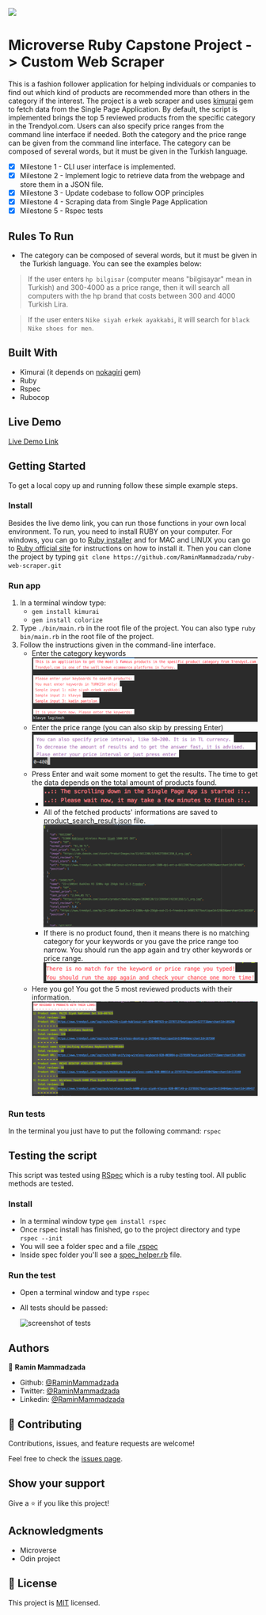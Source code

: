 ![](https://img.shields.io/badge/Microverse-blueviolet)

# Microverse Ruby Capstone Project -> Custom Web Scraper

This is a fashion follower application for helping individuals or companies to find out which kind of products are recommended more than others in the category if the interest.
The project is a web scraper and uses [kimurai](https://github.com/vifreefly/kimuraframework) gem to fetch data from the Single Page Application.
By default, the script is implemented brings the top 5 reviewed products from the specific category in the Trendyol.com.
Users can also specify price ranges from the command line interface if needed.
Both the category and the price range can be given from the command line interface. 
The category can be composed of several words, but it must be given in the Turkish language.

- [x] Milestone 1 - CLI user interface is implemented.
- [x] Milestone 2 - Implement logic to retrieve data from the webpage and store them in a JSON file.
- [x] Milestone 3 - Update codebase to follow OOP principles
- [x] Milestone 4 - Scraping data from Single Page Application
- [x] Milestone 5 - Rspec tests

## Rules To Run

- The category can be composed of several words, but it must be given in the Turkish language. You can see the examples below:
> If the user enters ```hp bilgisar``` (computer means "bilgisayar" mean in Turkish) and 300-4000 as a price range, then it will search all computers with the hp brand that costs between 300 and 4000 Turkish Lira.

> If the user enters ```Nike siyah erkek ayakkabi```, it will search for ```black Nike shoes for men```. 

## Built With

- Kimurai (it depends on [nokagiri](https://github.com/sparklemotion/nokogiri) gem)
- Ruby
- Rspec
- Rubocop

## Live Demo

[Live Demo Link](https://repl.it/@remki/ruby-web-scraper#README.md)

## Getting Started

To get a local copy up and running follow these simple example steps.

### Install
Besides the live demo link, you can run those functions in your own local environment. 
To run, you need to install RUBY on your computer. For windows, you can go to [Ruby installer](https://rubyinstaller.org/) and for MAC and LINUX you can go to [Ruby official site](https://www.ruby-lang.org/en/downloads/) for instructions on how to install it.
Then you can clone the project by typing ```git clone https://github.com/RaminMammadzada/ruby-web-scraper.git```

### Run app
1. In a terminal window type:
    - ```gem install kimurai```
    - ```gem install colorize```
2. Type ```./bin/main.rb``` in the root file of the project. 
You can also type ```ruby bin/main.rb``` in the root file of the project.
3. Follow the instructions given in the command-line interface.
    - Enter the category keywords
    ![screenshot of step 1](./images/step1_screenshot.png)
    - Enter the price range (you can also skip by pressing Enter)
    ![screenshot of step 2](./images/step2_screenshot.png)
    - Press Enter and wait some moment to get the results. The time to get the data depends on the total amount of products found.
        * ![screenshot of step 3](./images/step3_screenshot.png)
        - All of the fetched products' informations are saved to [product_search_result.json](product_search_result.json) file.
        ![screenshot of step 3](images/step3a_screenshot.png)
        - If there is no product found, then it means there is no matching category for your keywords or you gave the price range too narrow. You should run the app again and try other keywords or price range.
        ![screenshot of step 3](images/step3b_screenshot.png)
    - Here you go! You got the 5 most reviewed products with their information.
    ![screenshot of step 4](./images/step4_screenshot.png)
     
### Run tests
In the terminal you just have to put the following command: 
```rspec```

## Testing the script

This script was tested using [RSpec](https://rspec.info/) which is a ruby testing tool. All public methods are tested.

### Install

- In a terminal window type ```gem install rspec```
- Once rspec install has finished, go to the project directory and type ```rspec --init```
- You will see a folder spec and a file [.rspec](.rspec)
- Inside spec folder you'll see a [spec_helper.rb](spec/spec_helper.rb) file.

### Run the test
- Open a terminal window and type ```rspec```
- All tests should be passed:

    ![screenshot of tests](./images/tests_screenshot.png)



## Authors

👤 **Ramin Mammadzada**

- Github: [@RaminMammadzada](https://github.com/RaminMammadzada)
- Twitter: [@RaminMammadzada](https://twitter.com/RaminMammadzada)
- Linkedin: [@RaminMammadzada](https://www.linkedin.com/in/raminmammadzada) 

## 🤝 Contributing

Contributions, issues, and feature requests are welcome!

Feel free to check the [issues page](issues/).

## Show your support

Give a ⭐️ if you like this project!

## Acknowledgments

- Microverse
- Odin project

## 📝 License

This project is [MIT](lic.url) licensed.
